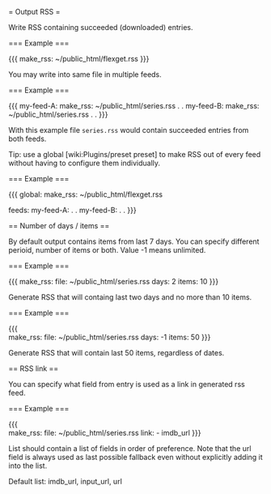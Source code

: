 = Output RSS =

Write RSS containing succeeded (downloaded) entries.

=== Example ===

{{{
make_rss: ~/public_html/flexget.rss
}}}

You may write into same file in multiple feeds.

=== Example ===

{{{
my-feed-A:
  make_rss: ~/public_html/series.rss
  .
  .
my-feed-B:
  make_rss: ~/public_html/series.rss
  .
  .
}}}

With this example file `series.rss` would contain succeeded
entries from both feeds.

Tip: use a global [wiki:Plugins/preset preset] to make RSS out of every feed without having to configure them individually.

=== Example ===

{{{
global:
  make_rss: ~/public_html/flexget.rss

feeds:
  my-feed-A:
    .
    .
  my-feed-B:
    .
    .
}}}


== Number of days / items ==
        
By default output contains items from last 7 days. You can specify
different perioid, number of items or both. Value -1 means unlimited.
        
=== Example ===
        
{{{
make_rss:
  file: ~/public_html/series.rss
  days: 2
  items: 10
}}}
          
Generate RSS that will containg last two days and no more than 10 items.
        
=== Example ===

{{{        
make_rss:
  file: ~/public_html/series.rss
  days: -1
  items: 50
}}}
          
Generate RSS that will contain last 50 items, regardless of dates.
        
== RSS link ==
        
You can specify what field from entry is used as a link in generated rss feed.
        
=== Example ===

{{{        
make_rss:
  file: ~/public_html/series.rss
  link:
    - imdb_url
}}}
            
List should contain a list of fields in order of preference.
Note that the url field is always used as last possible fallback
even without explicitly adding it into the list.
        
Default list: imdb_url, input_url, url
